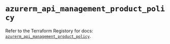 # `azurerm_api_management_product_policy`

Refer to the Terraform Registory for docs: [`azurerm_api_management_product_policy`](https://registry.terraform.io/providers/hashicorp/azurerm/3.0.2/docs/resources/api_management_product_policy).
